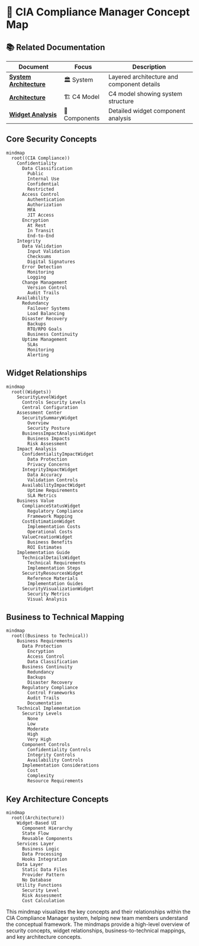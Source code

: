# 🧠 CIA Compliance Manager Concept Map

## 📚 Related Documentation

<div class="documentation-map">

| Document                                          | Focus           | Description                               |
| ------------------------------------------------- | --------------- | ----------------------------------------- |
| **[System Architecture](SYSTEM_ARCHITECTURE.md)** | 🏛️ System       | Layered architecture and component details |
| **[Architecture](ARCHITECTURE.md)**               | 🏗️ C4 Model     | C4 model showing system structure          |
| **[Widget Analysis](WIDGET_ANALYSIS.md)**         | 🧩 Components   | Detailed widget component analysis        |

</div>

## Core Security Concepts

```mermaid
mindmap
  root((CIA Compliance))
    Confidentiality
      Data Classification
        Public
        Internal Use
        Confidential 
        Restricted
      Access Control
        Authentication
        Authorization
        MFA
        JIT Access
      Encryption
        At Rest
        In Transit
        End-to-End
    Integrity
      Data Validation
        Input Validation
        Checksums
        Digital Signatures
      Error Detection
        Monitoring
        Logging
      Change Management
        Version Control
        Audit Trails
    Availability
      Redundancy
        Failover Systems
        Load Balancing
      Disaster Recovery
        Backups
        RTO/RPO Goals
        Business Continuity
      Uptime Management
        SLAs
        Monitoring
        Alerting
```

## Widget Relationships

```mermaid
mindmap
  root((Widgets))
    SecurityLevelWidget
      Controls Security Levels
      Central Configuration
    Assessment Center
      SecuritySummaryWidget
        Overview
        Security Posture
      BusinessImpactAnalysisWidget
        Business Impacts
        Risk Assessment
    Impact Analysis
      ConfidentialityImpactWidget
        Data Protection
        Privacy Concerns
      IntegrityImpactWidget
        Data Accuracy
        Validation Controls
      AvailabilityImpactWidget
        Uptime Requirements
        SLA Metrics
    Business Value
      ComplianceStatusWidget
        Regulatory Compliance
        Framework Mapping
      CostEstimationWidget
        Implementation Costs
        Operational Costs
      ValueCreationWidget
        Business Benefits
        ROI Estimates
    Implementation Guide
      TechnicalDetailsWidget
        Technical Requirements
        Implementation Steps
      SecurityResourcesWidget
        Reference Materials
        Implementation Guides
      SecurityVisualizationWidget
        Security Metrics
        Visual Analysis
```

## Business to Technical Mapping

```mermaid
mindmap
  root((Business to Technical))
    Business Requirements
      Data Protection
        Encryption
        Access Control
        Data Classification
      Business Continuity
        Redundancy
        Backups
        Disaster Recovery
      Regulatory Compliance
        Control Frameworks
        Audit Trails
        Documentation
    Technical Implementation
      Security Levels
        None
        Low
        Moderate
        High
        Very High
      Component Controls
        Confidentiality Controls
        Integrity Controls
        Availability Controls
      Implementation Considerations
        Cost
        Complexity
        Resource Requirements
```

## Key Architecture Concepts

```mermaid
mindmap
  root((Architecture))
    Widget-Based UI
      Component Hierarchy
      State Flow
      Reusable Components
    Services Layer
      Business Logic
      Data Processing
      Hooks Integration
    Data Layer
      Static Data Files
      Provider Pattern
      No Database
    Utility Functions
      Security Level
      Risk Assessment
      Cost Calculation
```

This mindmap visualizes the key concepts and their relationships within the CIA Compliance Manager system, helping new team members understand the conceptual framework. The mindmaps provide a high-level overview of security concepts, widget relationships, business-to-technical mappings, and key architecture concepts.
